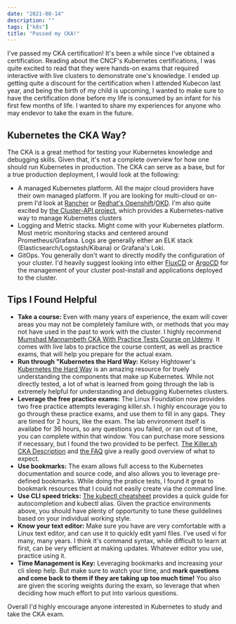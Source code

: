 ```yaml
---
date: "2021-08-14"
description: ""
tags: ["k8s"]
title: "Passed my CKA!"
---
```

I've passed my CKA certification!  It's been a while since I've obtained a certification.  Reading about the CNCF's Kubernetes certifications, 
I was quite excited to read that they were hands-on exams that required interactive with live clusters to demonstrate one's knowledge.  I ended
up getting quite a discount for the certification when I attended Kubecon last year, and being the birth of my child is upcoming, I wanted to 
make sure to have the certification done before my life is consumed by an infant for his first few months of life.  I wanted to share my
experiences for anyone who may endevor to take the exam in the future.

## Kubernetes the CKA Way?

The CKA is a great method for testing your Kubernetes knowledge and debugging skills.  Given that, it's not a complete overview for how one should run Kubernetes in production.  The CKA can serve as a base, but for a true production deployment, I would look at the following:

- A managed Kubernetes platform.  All the major cloud providers have their own managed platform.  If you are looking for multi-cloud or on-prem I'd look at [Rancher](https://rancher.com/) or [Redhat's Openshift](https://www.redhat.com/en/technologies/cloud-computing/openshift)/[OKD](https://www.okd.io/).  I'm also quite excited by [the Cluster-API project](https://cluster-api.sigs.k8s.io/), which provides a Kubernetes-native way to manage Kubernetes clusters
- Logging and Metric stacks.  Might come with your Kubernetes platform.  Most metric monitoring stacks and centered around Prometheus/Grafana.  Logs are generally either an ELK stack (Elasticsearch/Logstash/Kibana) or Grafana's Loki.  
- GitOps.  You generally don't want to directly modify the configuration of your cluster.  I'd heavily suggest looking into either [FluxCD](https://fluxcd.io/) or [ArgoCD](https://argoproj.github.io/argo-cd/) for the management of your cluster post-install and applications deployed to the cluster.

## Tips I Found Helpful

- **Take a course:**  Even with many years of experience, the exam will cover areas you may not be completely familure with, or methods that you may not have used in the past to work with the cluster.  I highly recommend [Mumshad Mannambeth CKA With Practice Tests Course on Udemy](https://www.udemy.com/course/certified-kubernetes-administrator-with-practice-tests/).  It comes with live labs to practice the course content, as well as practice exams, that will help you prepare for the actual exam.
- **Run through "Kubernetes the Hard Way:**  Kelsey Hightower's [Kubernetes the Hard Way](https://github.com/kelseyhightower/kubernetes-the-hard-way) is an amazing resource for truely understanding the components that make up Kubernetes.  While not directly tested, a lot of what is learned from going through the lab is extremely helpful for understanding and debugging Kubernetes clusters.
- **Leverage the free practice exams:** The Linux Foundation now provides two free practice attempts leveraging killer.sh.  I highly encourage you to go through these practice exams, and use them to fill in any gaps.  They are timed for 2 hours, like the exam.  The lab environment itself is availabe for 36 hours, so any questions you failed, or ran out of time, you can complete within that window.  You can purchase more sessions if necessary, but I found the two provided to be perfect.  [The Killer.sh CKA Description](https://killer.sh/cka) and [the FAQ](https://killer.sh/faq) give a really good overview of what to expect.
- **Use bookmarks:**  The exam allows full access to the Kubernetes documentation and source code, and also allows you to leverage pre-defined bookmarks.  While doing the pratice tests, I found it great to bookmark resources that I could not easily create via the command line.
- **Use CLI speed tricks:**  [The kubectl cheatsheet](https://kubernetes.io/docs/reference/kubectl/cheatsheet/) provides a quick guide for autocompletion and kubectl alias.  Given the practice environments above, you should have plenty of opportunity to tune these guildelines based on your individual working style.
- **Know your text editor:**  Make sure you have are very comfortable with a Linux text editor, and can use it to quickly edit yaml files.  I've used vi for many, many years.  I think it's command syntax, while difficult to learn at first, can be very efficient at making updates.  Whatever editor you use, practice using it.
- **Time Management is Key:**  Leveraging bookmarks and increasing your cli sleep help.  But make sure to watch your time, and **mark questions and come back to them if they are taking up too much time!**  You also are given the scoring weights during the exam, so leverage that when deciding how much effort to put into various questions.

Overall I'd highly encourage anyone interested in Kubernetes to study and take the CKA exam.